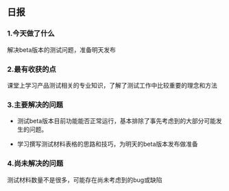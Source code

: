 ## 日报

### 1.今天做了什么
解决beta版本的测试问题，准备明天发布

### 2.最有收获的点
课堂上学习产品测试相关的专业知识，了解了测试工作中比较重要的理念和方法

### 3.主要解决的问题
 - 测试beta版本目前功能能否正常运行，基本排除了事先考虑到的大部分可能发生的问题。

 - 学习撰写测试材料表格的思路和技巧，为明天的beta版本发布做准备

### 4.尚未解决的问题
测试材料数量不是很多，可能存在尚未考虑到的bug或缺陷
